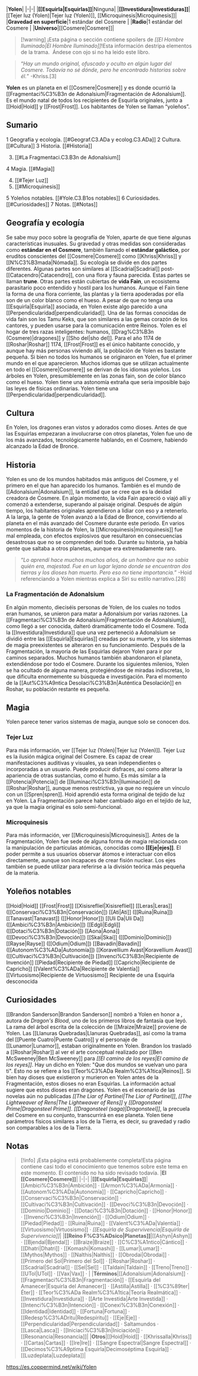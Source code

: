 


|**Yolen**|
|-|-|
|**[[Esquirla\|Esquirlas]]**|Ninguna|
|**[[Investidura\|Investiduras]]**|[[Tejer luz (Yolen)\|Tejer luz (Yolen)]], [[Microquinesis\|Microquinesis]]|
|**Gravedad en superficie**|1 estándar del Cosmere |
|**Radio**|1 estándar del Cosmere |
|**Universo**|[[Cosmere\|Cosmere]]|

> [!warning] ¡Esta página o sección contiene spoilers de *[[El Hombre Iluminado\|El Hombre Iluminado]]*!Esta información destripa elementos de la trama.  Ándese con ojo si no ha leido este libro.

>“*Hay un mundo original, ofuscado y oculto en algún lugar del Cosmere. Todavía no sé dónde, pero he encontrado historias sobre él.*”
\-Khriss.[3]


**Yolen** es un planeta en el [[Cosmere\|Cosmere]] y es donde ocurrió la [[Fragmentaci%C3%B3n de Adonalsium\|Fragmentación de Adonalsium]]. Es el mundo natal de todos los recipientes de Esquirla originales, junto a [[Hoid\|Hoid]] y [[Frost\|Frost]]. Los habitantes de Yolen se llaman “yoleños”.

## Sumario

1 Geografía y ecología. [[#Geograf.C3.ADa y ecolog.C3.ADa]] 
2 Cultura. [[#Cultura]] 
3 Historia. [[#Historia]] 

3. [[#La Fragmentaci.C3.B3n de Adonalsium]] 


4 Magia. [[#Magia]] 

4. [[#Tejer Luz]] 
4. [[#Microquinesis]] 


5 Yoleños notables. [[#Yole.C3.B1os notables]] 
6 Curiosidades. [[#Curiosidades]] 
7 Notas. [[#Notas]] 


## Geografía y ecología
Se sabe muy poco sobre la geografía de Yolen, aparte de que tiene algunas características inusuales. Su gravedad y otras medidas son consideradas como **estándar en el Cosmere**, también llamado el **estándar galáctico**, por eruditos conscientes del [[Cosmere\|Cosmere]] como [[Khriss\|Khriss]] y [[N%C3%B3mada\|Nómada]]. Su ecología se divide en dos partes diferentes. Algunas partes son similares al [[Scadrial\|Scadrial]] post-[[Catacendro\|Catacendro]], con una flora y fauna parecida. Estas partes se llaman **trune**. Otras partes están cubiertas de **vida Fain**, un ecosistema parasitario poco entendido y hostil para los humanos. Aunque el Fain tiene la forma de una flora corriente, las plantas y la tierra apoderadas por ella son de un color blanco como el hueso. A pesar de que no tenga una [[Esquirla\|Esquirla]] asociada, en Yolen existe algo parecido a una [[Perpendicularidad\|perpendicularidad]].
Una de las formas conocidas de vida fain son los Tamu Keks, que son similares a las gemas corazón de los cantores, y pueden usarse para la comunicación entre Reinos. 
Yolen es el hogar de tres razas inteligentes: humanos, [[Drag%C3%B3n (Cosmere)\|dragones]] y [[Sho del\|sho del]]. Para el año 1174 de [[Roshar\|Roshar]] 1174, [[Frost\|Frost]] es el único habitante conocido, y aunque hay más personas viviendo allí, la población de Yolen es bastante pequeña. Si bien no todos los humanos se originaron en Yolen, fue el primer mundo en el que aparecieron. Muchos idiomas que se utilizan actualmente en todo el [[Cosmere\|Cosmere]] se derivan de los idiomas yoleños.
Los árboles en Yolen, presumiblemente en las zonas fain, son de color blanco como el hueso.
Yolen tiene una astonomía extraña que sería imposible bajo las leyes de físicas ordinarias.
Yolen tiene una [[Perpendicularidad\|perpendicularidad]].

## Cultura
En Yolen, los dragones eran vistos y adorados como dioses. Antes de que las Esquirlas empezaran a involucrarse con otros planetas, Yolen fue uno de los más avanzados, tecnológicamente hablando, en el Cosmere, habiendo alcanzado la Edad de Bronce.

## Historia
Yolen es uno de los mundos habitados más antiguos del Cosmere, y el primero en el que han aparecido los humanos. También es el mundo de [[Adonalsium\|Adonalsium]], la entidad que se cree que es la deidad creadora de Cosmere. En algún momento, la vida Fain apareció o viajó allí y comenzó a extenderse, superando al paisaje original. Después de algún tiempo, los habitantes originales aprendieron a lidiar con eso y a retenerlo.
A la larga, la gente de Yolen avanzó a la Edad de Bronce, convirtiendo al planeta en el más avanzado del Cosmere durante este periodo.
En varios momentos de la historia de Yolen, la [[Microquinesis\|microquinesis]] fue mal empleada, con efectos explosivos que resultaron en consecuencias desastrosas que no se comprenden del todo.
Durante su historia, ya había gente que saltaba a otros planetas, aunque era extremadamente raro.

>“*Lo aprendí hace muchos muchos años, de un hombre que no sabía quién era, majestad. Fue en un lugar lejano donde se encuentran dos tierras y los dioses han muerto. Pero eso no tiene importancia.*”
\-Hoid referenciando a Yolen mientras explica a Siri su estilo narrativo.[28]

### La Fragmentación de Adonalsium
En algún momento, dieciséis personas de Yolen, de los cuales no todos eran humanos, se unieron para matar a Adonalsium por varias razones. La [[Fragmentaci%C3%B3n de Adonalsium\|Fragmentación de Adonalsium]], como llegó a ser conocida, dalteró dramáticamente todo el Cosmere. Toda la [[Investidura\|Investidura]] que una vez perteneció a Adonalsium se dividió entre las [[Esquirla\|Esquirlas]] creadas por su muerte, y los sistemas de magia preexistentes se alteraron en su funcionamiento.
Después de la Fragmentación, la mayoría de las Esquirlas dejaron Yolen para ir por caminos separados. Muchos humanos también abandonaron el planeta, extendiéndose por todo el Cosmere. Durante los siguientes milenios, Yolen se ha ocultado de alguna manera, protegiéndose de miradas indiscretas, lo que dificulta enormemente su búsqueda e investigación. Para el momento de la [[Aut%C3%A9ntica Desolaci%C3%B3n\|Auténtica Desolación]] en Roshar, su población restante es pequeña.

## Magia
Yolen parece tener varios sistemas de magia, aunque solo se conocen dos.

### Tejer Luz
Para más información, ver [[Tejer luz (Yolen)\|Tejer luz (Yolen)]].
Tejer Luz es la ilusión mágica original del Cosmere. Es capaz de crear manifestaciones auditivas y visuales, ya sean independientes o incorporadas a un usuario. Puede producir disfraces, así como alterar la apariencia de otras sustancias, como el humo. Es más similar a la [[Potencia\|Potencia]] de [[Iluminaci%C3%B3n\|Iluminación]] de [[Roshar\|Roshar]], aunque menos restrictiva, ya que no requiere un vínculo con un [[Spren\|spren]]. Hoid aprendió esta forma original de tejido de luz en Yolen.
La Fragmentación parece haber cambiado algo en el tejido de luz, ya que la magia original es solo semi-funcional.

### Microquinesis
Para más información, ver [[Microquinesis\|Microquinesis]].
Antes de la Fragmentación, Yolen fue sede de alguna forma de magia relacionada con la manipulación de partículas atómicas, conocidas como **[[Eje\|ejes]]**. El poder permite a sus usuarios observar átomos e interactuar con ellos directamente, aunque son incapaces de crear fisión nuclear. Los ejes también se puede utilizar para referirse a la división teórica más pequeña de la materia.

## Yoleños notables

[[Hoid\|Hoid]]
[[Frost\|Frost]]
[[Xisisrefliel\|Xisisrefliel]]
[[Leras\|Leras]] ([[Conservaci%C3%B3n\|Conservación]])
[[Ati\|Ati]] ([[Ruina\|Ruina]])
[[Tanavast\|Tanavast]] ([[Honor\|Honor]])
[[Uli Da\|Uli Da]] ([[Ambici%C3%B3n\|Ambición]])
[[Edgli\|Edgli]] ([[Dotaci%C3%B3n\|Dotación]])
[[Aona\|Aona]] ([[Devoci%C3%B3n\|Devoción]])
[[Skai\|Skai]] ([[Dominio\|Dominio]])
[[Rayse\|Rayse]] ([[Odium\|Odium]])
[[Bavadin\|Bavadin]] ([[Autonom%C3%ADa\|Autonomía]])
[[Koravellium Avast\|Koravellium Avast]] ([[Cultivaci%C3%B3n\|Cultivación]])
[[Invenci%C3%B3n\|Recipiente de Invención]]
[[Piedad\|Recipiente de Piedad]]
[[Capricho\|Recipiente de Capricho]]
[[Valent%C3%ADa\|Recipiente de Valentía]]
[[Virtuosismo\|Recipiente de Virtuosismo]]
Recipiente de una Esquirla desconocida

## Curiosidades
[[Brandon Sanderson\|Brandon Sanderson]] nombró a Yolen en honor a , autora de *Dragon's Blood*, uno de los primeros libros de fantasía que leyó.
La rama del árbol escrita de la colección de [[Mraize\|Mraize]] proviene de Yolen.
Las [[Llanuras Quebradas\|Llanuras Quebradas]], así como la trama del [[Puente Cuatro\|Puente Cuatro]] y el personaje de [[Lunamor\|Lunamor]], estaban originalmente en Yolen. Brandon los trasladó a [[Roshar\|Roshar]] al ver el arte conceptual realizado por [[Ben McSweeney\|Ben McSweeney]] para *[[El camino de los reyes\|El camino de los reyes]]*.
Hay un dicho en Yolen: "Que dos mundos se vuelvan uno para ti". Esto no se refiere a los [[Teor%C3%ADa Realm%C3%A1tica\|Reinos]].
Si bien hay dioses que existieron y murieron en Yolen antes de la Fragmentación, estos dioses no eran Esquirlas. La información actual sugiere que estos dioses eran dragones.
Yolen es el escenario de las novelas aún no publicadas *[[The Liar of Partinel\|The Liar of Partinel]]*, *[[The Lightweaver of Rens\|The Lightweaver of Rens]]* y *[[Dragonsteel Prime\|Dragonsteel Prime]]*. *[[Dragonsteel (saga)\|Dragonsteel]]*, la precuela del Cosmere en su conjunto, transcurrirá en ese planeta.
Yolen tiene parámetros físicos similares a los de la Tierra, es decir, su gravedad y radio son comparables a los de la Tierra.
## Notas

> [!info] ¡Esta página está probablemente completa!Esta página contiene casi todo el conocimiento que tenemos sobre este tema en este momento.
El contenido no ha sido revisado todavía.
|**El [[Cosmere\|Cosmere]]**|
|-|-|
|**[[Esquirla\|Esquirlas]]**|[[Ambici%C3%B3n\|Ambición]] · [[Armon%C3%ADa\|Armonía]] · [[Autonom%C3%ADa\|Autonomía]] · [[Capricho\|Capricho]] · [[Conservaci%C3%B3n\|Conservación]] · [[Cultivaci%C3%B3n\|Cultivación]] · [[Devoci%C3%B3n\|Devoción]] · [[Dominio\|Dominio]] · [[Dotaci%C3%B3n\|Dotación]] · [[Honor\|Honor]] · [[Invenci%C3%B3n\|Invención]] · [[Odium\|Odium]] · [[Piedad\|Piedad]] · [[Ruina\|Ruina]] · [[Valent%C3%ADa\|Valentía]] · [[Virtuosismo\|Virtuosismo]] · *[[Esquirla de Supervivencia\|Esquirla de Supervivencia]]*|
|**[[Reino F%C3%ADsico\|Planetas]]**|[[Ashyn\|Ashyn]] · [[Bjendal\|Bjendal]] · [[Braize\|Braize]] · [[C%C3%A1ntico\|Cántico]] · [[Dhatri\|Dhatri]] · [[Komashi\|Komashi]] · [[Lumar\|Lumar]] · [[Mythos\|Mythos]] · [[Nalthis\|Nalthis]] · [[Obrodai\|Obrodai]] · [[Primero del Sol\|Primero del Sol]] · [[Roshar\|Roshar]] · [[Scadrial\|Scadrial]] · [[Sel\|Sel]] · [[Taldain\|Taldain]] · [[Treno\|Treno]] · [[UTol\|UTol]] · [[Vax\|Vax]] · |
|**Términos**|[[Adonalsium\|Adonalsium]] · [[Fragmentaci%C3%B3n\|Fragmentación]] · [[Esquirla del Amanecer\|Esquirla del Amanecer]] · [[Astilla\|Astilla]] · [[%C3%89ter\|Éter]] · [[Teor%C3%ADa Realm%C3%A1tica\|Teoría Realmática]] · [[Investidura\|Investidura]] · [[Arte Investida\|Arte Investida]] · [[Intenci%C3%B3n\|Intención]] · [[Conexi%C3%B3n\|Conexión]] · [[Identidad\|Identidad]] · [[Fortuna\|Fortuna]] · [[Redesp%C3%ADritu\|Redespíritu]] · [[Eje\|Eje]] · [[Perpendicularidad\|Perpendicularidad]] · Saltamundos · [[Lasca\|Lasca]] · [[Iniciaci%C3%B3n\|Iniciación]] · [[Resonancia\|Resonancia]]|
|**Otros**|[[Hoid\|Hoid]] · [[Khrissalla\|Khriss]] · [[Cartas\|Cartas]] · [[Ire\|Ire]] · [[Sangre Espectral\|Sangre Espectral]] · [[Decimos%C3%A9ptima Esquirla\|Decimoséptima Esquirla]] · [[Luzdeplata\|Luzdeplata]]|



https://es.coppermind.net/wiki/Yolen